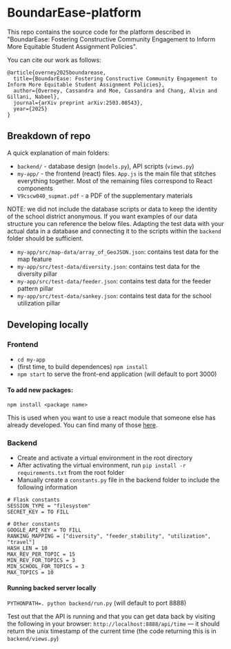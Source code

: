 # BoundarEase-platform

This repo contains the source code for the platform described in "BoundarEase: Fostering Constructive Community Engagement to Inform More Equitable Student Assignment Policies".

You can cite our work as follows:
```
@article{overney2025boundarease,
  title={BoundarEase: Fostering Constructive Community Engagement to Inform More Equitable Student Assignment Policies},
  author={Overney, Cassandra and Moe, Cassandra and Chang, Alvin and Gillani, Nabeel},
  journal={arXiv preprint arXiv:2503.08543},
  year={2025}
}
```

## Breakdown of repo

A quick explanation of main folders:

- `backend/` - database design (`models.py`), API scripts (`views.py`)
- `my-app/` - the frontend (react) files. `App.js` is the main file that stitches everything together.  Most of the remaining files correspond to React components
- `V9cscw040_supmat.pdf` - a PDF of the supplementary materials 

NOTE: we did not include the database scripts or data to keep the identity of the school district anonymous. If you want examples of our data structure you can reference the below files. Adapting the test data with your actual data in a database and connecting it to the scripts within the `backend` folder should be sufficient. 
- `my-app/src/map-data/array_of_GeoJSON.json`: contains test data for the map feature
- `my-app/src/test-data/diversity.json`: contains test data for the diversity pillar
- `my-app/src/test-data/feeder.json`: contains test data for the feeder pattern pillar
- `my-app/src/test-data/sankey.json`: contains test data for the school utilization pillar

 
## Developing locally

### Frontend
- `cd my-app`
- (first time, to build dependences) `npm install`
- `npm start` to serve the front-end application (will default to port 3000)

#### To add new packages:

`npm install <package name>`

This is used when you want to use a react module that someone else has already developed.  You can find many of those [here](https://www.npmjs.com/package/).

### Backend

- Create and activate a virtual environment in the root directory
- After activating the virtual environment, run `pip install -r requirements.txt` from the root folder
- Manually create a `constants.py` file in the backend folder to include the following information

```
# Flask constants
SESSION_TYPE = "filesystem"
SECRET_KEY = TO FILL

# Other constants
GOOGLE_API_KEY = TO FILL
RANKING_MAPPING = ["diversity", "feeder_stability", "utilization", "travel"]
HASH_LEN = 10
MAX_REV_PER_TOPIC = 15
MIN_REV_FOR_TOPICS = 3
MIN_SCHOOL_FOR_TOPICS = 3
MAX_TOPICS = 10
```

#### Running backed server locally

`PYTHONPATH=. python backend/run.py` (will default to port 8888)

Test out that the API is running and that you can get data back by visiting the following in your browser: `http://localhost:8888/api/time` — it should return the unix timestamp of the current time (the code returning this is in `backend/views.py`)